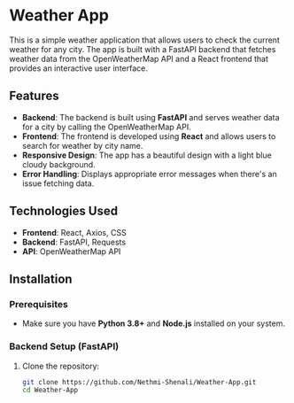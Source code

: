 # Weather App

This is a simple weather application that allows users to check the current weather for any city. The app is built with a FastAPI backend that fetches weather data from the OpenWeatherMap API and a React frontend that provides an interactive user interface.

## Features

- **Backend**: The backend is built using **FastAPI** and serves weather data for a city by calling the OpenWeatherMap API.
- **Frontend**: The frontend is developed using **React** and allows users to search for weather by city name.
- **Responsive Design**: The app has a beautiful design with a light blue cloudy background.
- **Error Handling**: Displays appropriate error messages when there's an issue fetching data.

## Technologies Used

- **Frontend**: React, Axios, CSS
- **Backend**: FastAPI, Requests
- **API**: OpenWeatherMap API

## Installation

### Prerequisites

- Make sure you have **Python 3.8+** and **Node.js** installed on your system.

### Backend Setup (FastAPI)

1. Clone the repository:

   ```bash
   git clone https://github.com/Nethmi-Shenali/Weather-App.git
   cd Weather-App
